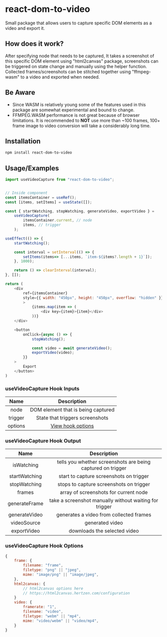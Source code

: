 # **react-dom-to-video**

Small package that allows users to capture specific DOM elements as a video and export it.

## **How does it work?**

After specifying node that needs to be captured, It takes a screenshot of this specific DOM element using "html2canvas" package, screenshots can be triggered on state change and manually using the helper function. Collected frames/screenshots can be stitched together using "ffmpeg-wasm" to a video and exported when needed.

## **Be Aware**

-   Since WASM is relatively young some of the features used in this package are somewhat experimental and bound to change.
-   FFMPEG.WASM performance is not great because of browser limitations. It is recommended to **NOT** use more than ~100 frames, 100+ frame image to video conversion will take a considerably long time.

## **Installation**

```sh
npm install react-dom-to-video
```

## **Usage/Examples**

```js
import useVideoCapture from "react-dom-to-video";


// Inside component
const itemsContainer = useRef();
const [items, setItems] = useState([]);

const { startWatching, stopWatching, generateVideo, exportVideo } =
    useVideoCapture(
        itemsContainer.current, // node
        items, // trigger
    );

useEffect(() => {
    startWatching();

    const interval = setInterval(() => {
        setItems(items=> [...items, `item-${items?.length + 1}`]);
    }, 1000);

    return () => clearInterval(interval);
}, []);

return (
    <div
        ref={itemsContainer}
        style={{ width: "450px", height: "450px", overflow: "hidden" }}
        >
            {items.map(item => (
                <div key={item}>{item}</div>
            ))}
    </div>

    <button
        onClick={async () => {
            stopWatching();

            const video = await generateVideo();
            exportVideo(video);
        }}
    >
        Export
    </button>
)
```

### **useVideoCapture Hook Inputs**

|  Name   |             Description              |
| :-----: | :----------------------------------: |
|  node   |  DOM element that is being captured  |
| trigger |   State that triggers screenshots    |
| options | [View hook options](###Hook-Options) |

### **useVideoCapture Hook Output**

|     Name      |                         Description                         |
| :-----------: | :---------------------------------------------------------: |
|  isWatching   | tells you whether screenshots are being captured on trigger |
| startWatching |           start to capture screenshots on trigger           |
| stopWatching  |           stops to capture screenshots on trigger           |
|    frames     |            array of screenshots for current node            |
| generateFrame |   take a screenshot manually without waiting for trigger    |
| generateVideo |           generates a video from collected frames           |
|  videoSource  |                       generated video                       |
|  exportVideo  |                downloads the selected video                 |

### **useVideoCapture Hook Options**

```js
{
	frame: {
		filename: "frame",
		filetype: "png" || "jpeg",
		mime: "image/png" || "image/jpeg",
	},
	html2canvas: {
        // html2canvas options here
        // https://html2canvas.hertzen.com/configuration
	}
	video: {
		framerate: "1",
		filename: "video",
		filetype: "webm" || "mp4",
		mime: "video/webm" || "video/mp4",
	}
}
```
